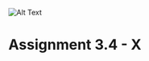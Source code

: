 ![Alt Text](https://github.com/lann87/cloud_infra_eng_ntu_coursework_alanp/blob/main/.misc/ntu_logo.png)  

# Assignment 3.4 - X

